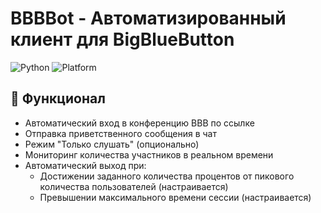 # BBBBot - Автоматизированный клиент для BigBlueButton

![Python](https://img.shields.io/badge/Python-3.7%2B-blue)
![Platform](https://img.shields.io/badge/Platform-Windows%20%7C%20Linux-green)

## 📌 Функционал
- Автоматический вход в конференцию BBB по ссылке
- Отправка приветственного сообщения в чат
- Режим "Только слушать" (опционально)
- Мониторинг количества участников в реальном времени
- Автоматический выход при:
  - Достижении заданного количества процентов от пикового количества пользователей (настраивается)
  - Превышении максимального времени сессии (настраивается)
 
